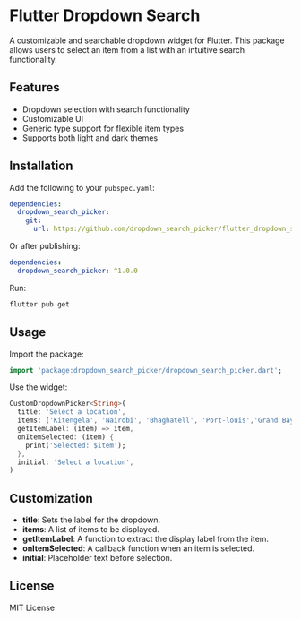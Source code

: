 # Flutter Dropdown Search

A customizable and searchable dropdown widget for Flutter. This package allows users to select an item from a list with an intuitive search functionality.

## Features
- Dropdown selection with search functionality
- Customizable UI
- Generic type support for flexible item types
- Supports both light and dark themes

## Installation
Add the following to your `pubspec.yaml`:

```yaml
dependencies:
  dropdown_search_picker:
    git:
      url: https://github.com/dropdown_search_picker/flutter_dropdown_search.git
```

Or after publishing:

```yaml
dependencies:
  dropdown_search_picker: ^1.0.0
```

Run:
```sh
flutter pub get
```

## Usage

Import the package:

```dart
import 'package:dropdown_search_picker/dropdown_search_picker.dart';
```

Use the widget:

```dart
CustomDropdownPicker<String>(
  title: 'Select a location',
  items: ['Kitengela', 'Nairobi', 'Bhaghatell', 'Port-louis','Grand Bay'],
  getItemLabel: (item) => item,
  onItemSelected: (item) {
    print('Selected: $item');
  },
  initial: 'Select a location',
)
```

## Customization
- **title**: Sets the label for the dropdown.
- **items**: A list of items to be displayed.
- **getItemLabel**: A function to extract the display label from the item.
- **onItemSelected**: A callback function when an item is selected.
- **initial**: Placeholder text before selection.



## License
MIT License

